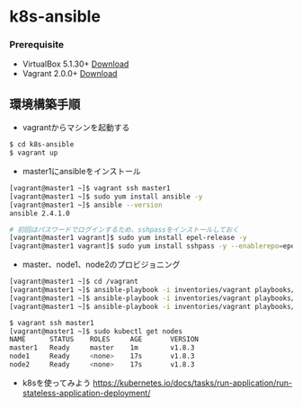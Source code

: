 # k8s-ansible
### Prerequisite

+ VirtualBox 5.1.30+ [Download](https://www.virtualbox.org/wiki/Downloads)
+ Vagrant 2.0.0+ [Download](https://www.vagrantup.com/downloads.html)

## 環境構築手順

- vagrantからマシンを起動する
```bash
$ cd k8s-ansible
$ vagrant up 
```

- master1にansibleをインストール
```bash
[vagrant@master1 ~]$ vagrant ssh master1
[vagrant@master1 ~]$ sudo yum install ansible -y
[vagrant@master1 ~]$ ansible --version
ansible 2.4.1.0

# 初回はパスワードでログインするため、sshpassをインストールしておく
[vagrant@master1 vagrant]$ sudo yum install epel-release -y
[vagrant@master1 vagrant]$ sudo yum install sshpass -y --enablerepo=epel
```
- master、node1、node2のプロビジョニング
```bash
[vagrant@master1 ~]$ cd /vagrant
[vagrant@master1 ~]$ ansible-playbook -i inventories/vagrant playbooks/all.yml
[vagrant@master1 ~]$ ansible-playbook -i inventories/vagrant playbooks/master.yml
[vagrant@master1 ~]$ ansible-playbook -i inventories/vagrant playbooks/node.yml

$ vagrant ssh master1
[vagrant@master1 ~]$ sudo kubectl get nodes
NAME      STATUS    ROLES     AGE       VERSION
master1   Ready     master    1m        v1.8.3
node1     Ready     <none>    17s       v1.8.3
node2     Ready     <none>    17s       v1.8.3
```

- k8sを使ってみよう
https://kubernetes.io/docs/tasks/run-application/run-stateless-application-deployment/
